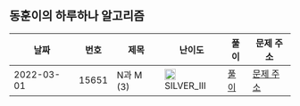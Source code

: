 
## 동훈이의 하루하나 알고리즘
|날짜|번호|제목|난이도|풀이|문제 주소|
|----|---|----|----|---|----|
|2022-03-01|15651|N과 M (3)|<img src="https://static.solved.ac/tier_small/8.svg" width="20" height="20" /> SILVER_III|[풀이](https://github.com/AnA-algorithm/2022-algorithm-study/blob/main/신동훈//백준15651.java)|[문제 주소](https://www.acmicpc.net/problem/15651)|

